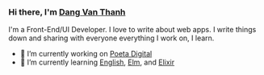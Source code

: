 ### Hi there, I'm [Dang Van Thanh](https://dangthanh.org)

I'm a Front-End/UI Developer. I love to write about web apps. I write things down and sharing with everyone everything I work on, I learn.

- 🔭 I’m currently working on [Poeta Digital](https://poetadigital.com/)
- 🌱 I’m currently learning [English](https://en.wikipedia.org/wiki/English_language), [Elm](https://elm-lang.org/), and [Elixir](https://elixir-lang.org/)

<!--
- 👯 I’m looking to collaborate on ...
- 🤔 I’m looking for help with ...
- 💬 Ask me about ...
- 📫 How to reach me: ...
- 😄 Pronouns: ...
- ⚡ Fun fact: ...
![Dang Van Thanh's top languages](https://github-readme-stats.vercel.app/api/top-langs/?username=dangvanthanh&theme=dracula&layout=compact)
-->
